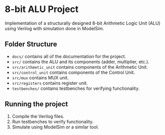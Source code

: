 # 8-bit ALU Project
Implementation of a structurally designed 8-bit Arithmetic Logic Unit (ALU) using Verilog with simulation done in ModelSim.

## Folder Structure
- `docs/` contains all of the documentation for the project.
- `src/` contains the ALU and its components (adder, multiplier, etc.).
- `src/arithmetic_unit` contains components of the Arithmetic Unit.
- `src/control_unit` contains components of the Control Unit.
- `src/mux` contains MUX unit.
- `src/registers` contains register unit.
- `testbenches/` contains testbenches for verifying functionality.

## Running the project
1. Compile the Verilog files.
2. Run testbenches to verify functionality.
3. Simulate using ModelSim or a similar tool.
